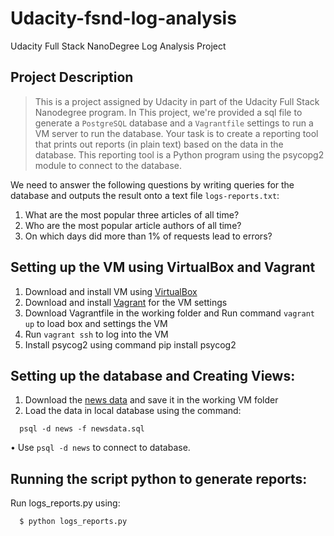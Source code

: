 # Udacity-fsnd-log-analysis
Udacity Full Stack NanoDegree Log Analysis Project

## Project Description
>This is a project assigned by Udacity in part of the Udacity Full Stack Nanodegree program. In This project, we're provided a sql file to generate a `PostgreSQL` database and a `Vagrantfile` settings to run a VM server to run the database.
>Your task is to create a reporting tool that prints out reports (in plain text) based on the data in the database. This reporting tool is a Python program using the psycopg2 module to connect to the database.

We need to answer the following questions by writing queries for the database and outputs the result onto a text file `logs-reports.txt`:  
1. What are the most popular three articles of all time?  
2. Who are the most popular article authors of all time?  
3. On which days did more than 1% of requests lead to errors?

## Setting up the VM using VirtualBox and Vagrant
1. Download and install VM using [VirtualBox](https://www.virtualbox.org/wiki/Downloads)  
2. Download and install [Vagrant](https://www.vagrantup.com/downloads.html) for the VM settings 
3. Download Vagrantfile in the working folder and Run command `vagrant up` to load box and settings the VM
4. Run `vagrant ssh` to log into the VM
5. Install psycog2 using command pip install psycog2
  
## Setting up the database and Creating Views:
1. Download the [news data](https://d17h27t6h515a5.cloudfront.net/topher/2016/August/57b5f748_newsdata/newsdata.zip)  and save it in the working VM folder 
2. Load the data in local database using the command:

  ```
    psql -d news -f newsdata.sql
  ```
• Use `psql -d news` to connect to database.
  
## Running the script python to generate reports:
  Run logs_reports.py using:
  ```
    $ python logs_reports.py
  ```